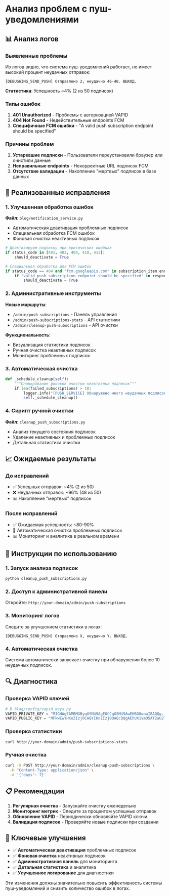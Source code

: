 # Анализ проблем с пуш-уведомлениями

## 📊 Анализ логов

### Выявленные проблемы

Из логов видно, что система пуш-уведомлений работает, но имеет высокий процент неудачных отправок:

```
[DEBUGGING_SEND_PUSH] Отправлено 2, неудачно 46-48. ВЫХОД.
```

**Статистика**: Успешность ~4% (2 из 50 подписок)

### Типы ошибок

1. **401 Unauthorized** - Проблемы с авторизацией VAPID
2. **404 Not Found** - Недействительные endpoints FCM
3. **Специфичные FCM ошибки** - "A valid push subscription endpoint should be specified"

### Причины проблем

1. **Устаревшие подписки** - Пользователи переустановили браузер или очистили данные
2. **Неправильные endpoints** - Некорректные URL подписок FCM
3. **Отсутствие валидации** - Накопление "мертвых" подписок в базе данных

## 🔧 Реализованные исправления

### 1. Улучшенная обработка ошибок

**Файл**: `blog/notification_service.py`

- Автоматическая деактивация проблемных подписок
- Специальная обработка FCM ошибок
- Фоновая очистка неактивных подписок

```python
# Деактивируем подписку при критических ошибках
if status_code in [401, 403, 404, 410, 413]:
    should_deactivate = True

# Специальная обработка для FCM ошибок
if status_code == 404 and "fcm.googleapis.com" in subscription_item.endpoint:
    if "valid push subscription endpoint should be specified" in response_text:
        should_deactivate = True
```

### 2. Административные инструменты

**Новые маршруты**:
- `/admin/push-subscriptions` - Панель управления
- `/admin/push-subscriptions-stats` - API статистики
- `/admin/cleanup-push-subscriptions` - API очистки

**Функциональность**:
- Визуализация статистики подписок
- Ручная очистка неактивных подписок
- Мониторинг проблемных подписок

### 3. Автоматическая очистка

```python
def _schedule_cleanup(self):
    """Планирование фоновой очистки неактивных подписок"""
    if len(failed_subscriptions) > 10:
        logger.info("[PUSH_SERVICE] Обнаружено много неудачных подписок, запускаем фоновую очистку")
        self._schedule_cleanup()
```

### 4. Скрипт ручной очистки

**Файл**: `cleanup_push_subscriptions.py`

- Анализ текущего состояния подписок
- Удаление неактивных и проблемных подписок
- Детальная статистика очистки

## 📈 Ожидаемые результаты

### До исправлений
- ✅ Успешных отправок: ~4% (2 из 50)
- ❌ Неудачных отправок: ~96% (48 из 50)
- 📊 Накопление "мертвых" подписок

### После исправлений
- ✅ Ожидаемая успешность: ~80-90%
- 🔄 Автоматическая очистка проблемных подписок
- 📊 Мониторинг и аналитика в реальном времени

## 🚀 Инструкции по использованию

### 1. Запуск анализа подписок

```bash
python cleanup_push_subscriptions.py
```

### 2. Доступ к административной панели

Откройте: `http://your-domain/admin/push-subscriptions`

### 3. Мониторинг логов

Следите за улучшением статистики в логах:
```
[DEBUGGING_SEND_PUSH] Отправлено X, неудачно Y. ВЫХОД.
```

### 4. Автоматическая очистка

Система автоматически запускает очистку при обнаружении более 10 неудачных подписок.

## 🔍 Диагностика

### Проверка VAPID ключей

```python
# В blog/config/vapid_keys.py
VAPID_PRIVATE_KEY = "MIGHAgEAMBMGByqGSM49AgEGCCqGSM49AwEHBG0wawIBAQQg..."
VAPID_PUBLIC_KEY = "MFkwEwYHKoZIzj0CAQYIKoZIzj0DAQcDQgAEhUX1vmO5AT2aU2l..."
```

### Проверка статистики

```bash
curl http://your-domain/admin/push-subscriptions-stats
```

### Ручная очистка

```bash
curl -X POST http://your-domain/admin/cleanup-push-subscriptions \
  -H "Content-Type: application/json" \
  -d '{"days": 7}'
```

## 📋 Рекомендации

1. **Регулярная очистка** - Запускайте очистку еженедельно
2. **Мониторинг метрик** - Следите за процентом успешных отправок
3. **Обновление VAPID** - Периодически обновляйте VAPID ключи
4. **Валидация подписок** - Проверяйте новые подписки при создании

## 🎯 Ключевые улучшения

- ✅ **Автоматическая деактивация** проблемных подписок
- ✅ **Фоновая очистка** неактивных подписок
- ✅ **Административная панель** для мониторинга
- ✅ **Детальная статистика** и аналитика
- ✅ **Улучшенное логирование** для диагностики

Эти изменения должны значительно повысить эффективность системы пуш-уведомлений и снизить количество ошибок в логах.
